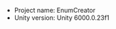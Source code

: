 <!-- UNITY CODE ASSIST INSTRUCTIONS START -->
- Project name: EnumCreator
- Unity version: Unity 6000.0.23f1
<!-- UNITY CODE ASSIST INSTRUCTIONS END -->
